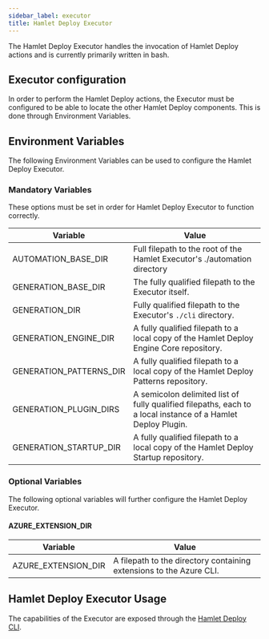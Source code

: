 ```yaml
---
sidebar_label: executor
title: Hamlet Deploy Executor
---
```

The Hamlet Deploy Executor handles the invocation of Hamlet Deploy actions and is currently primarily written in bash.

## Executor configuration

In order to perform the Hamlet Deploy actions, the Executor must be configured to be able to locate the other Hamlet Deploy components. This is done through Environment Variables.

## Environment Variables

The following Environment Variables can be used to configure the Hamlet Deploy Executor.

### Mandatory Variables

These options must be set in order for Hamlet Deploy Executor to function correctly.

| Variable                | Value                                                                                                        |
|-------------------------|--------------------------------------------------------------------------------------------------------------|
| AUTOMATION_BASE_DIR     | Full filepath to the root of the Hamlet Executor's ./automation directory                                    |
| GENERATION_BASE_DIR     | The fully qualified filepath to the Executor itself.                                                         |
| GENERATION_DIR          | Fully qualified filepath to the Executor's `./cli` directory.                                                |
| GENERATION_ENGINE_DIR   | A fully qualified filepath to a local copy of the Hamlet Deploy Engine Core repository.                      |
| GENERATION_PATTERNS_DIR | A fully qualified filepath to a local copy of the Hamlet Deploy Patterns repository.                         |
| GENERATION_PLUGIN_DIRS  | A semicolon delimited list of fully qualified filepaths, each to a local instance of a Hamlet Deploy Plugin. |
| GENERATION_STARTUP_DIR  | A fully qualified filepath to a local copy of the Hamlet Deploy Startup repository.                          |

### Optional Variables

The following optional variables will further configure the Hamlet Deploy Executor.

#### AZURE_EXTENSION_DIR

| Variable            | Value                                                               |
|---------------------|---------------------------------------------------------------------|
| AZURE_EXTENSION_DIR | A filepath to the directory containing extensions to the Azure CLI. |

## Hamlet Deploy Executor Usage

The capabilities of the Executor are exposed through the [Hamlet Deploy CLI](cli).
